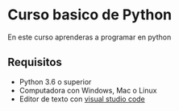  # Curso basico de Python


 En este curso aprenderas a programar en python

        
## Requisitos ##

- Python 3.6 o superior
- Computadora con  Windows, Mac o Linux
- Editor de texto con [visual studio code](https://code.visualstudio.com/)
